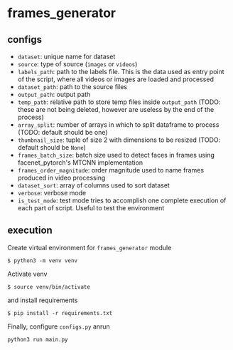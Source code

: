 # frames_generator

## configs

- `dataset`: unique name for dataset
- `source`: type of source (`images` or `videos`)
- `labels_path`: path to the labels file. This is the data used as entry point of the script, where all videos or images are loaded and processed
- `dataset_path`: path to the source files
- `output_path`: output path
- `temp_path`: relative path to store temp files inside `output_path` (TODO: these are not being deleted, however are useless by the end of the process)
- `array_split`: number of arrays in which to split dataframe to process (TODO: default should be one)
- `thumbnail_size`: tuple of size 2 with dimensions to be resized (TODO: default should be `None`)
- `frames_batch_size`: batch size used to detect faces in frames using facenet_pytorch's MTCNN implementation
- `frames_order_magnitude`: order magnitude used to name frames produced in video processing
- `dataset_sort`: array of columns used to sort dataset
- `verbose`: verbose mode
- `is_test_mode`: test mode tries to accomplish one complete execution of each part of script. Useful to test the environment

## execution

Create virtual environment for `frames_generator` module

`$ python3 -m venv venv`

Activate venv

`$ source venv/bin/activate`

and install requirements

`$ pip install -r requirements.txt`

Finally, configure `configs.py` anrun 

`python3 run main.py`
